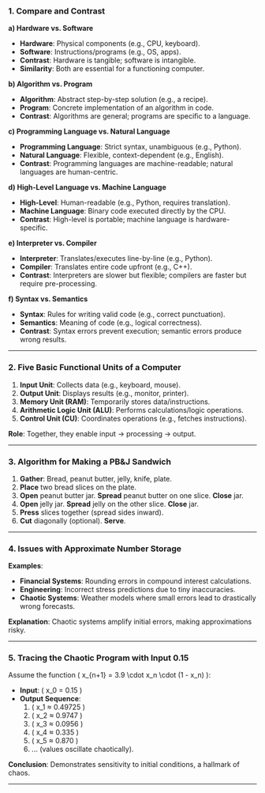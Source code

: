 ### **1. Compare and Contrast**  
**a) Hardware vs. Software**  
- **Hardware**: Physical components (e.g., CPU, keyboard).  
- **Software**: Instructions/programs (e.g., OS, apps).  
- **Contrast**: Hardware is tangible; software is intangible.  
- **Similarity**: Both are essential for a functioning computer.  

**b) Algorithm vs. Program**  
- **Algorithm**: Abstract step-by-step solution (e.g., a recipe).  
- **Program**: Concrete implementation of an algorithm in code.  
- **Contrast**: Algorithms are general; programs are specific to a language.  

**c) Programming Language vs. Natural Language**  
- **Programming Language**: Strict syntax, unambiguous (e.g., Python).  
- **Natural Language**: Flexible, context-dependent (e.g., English).  
- **Contrast**: Programming languages are machine-readable; natural languages are human-centric.  

**d) High-Level Language vs. Machine Language**  
- **High-Level**: Human-readable (e.g., Python, requires translation).  
- **Machine Language**: Binary code executed directly by the CPU.  
- **Contrast**: High-level is portable; machine language is hardware-specific.  

**e) Interpreter vs. Compiler**  
- **Interpreter**: Translates/executes line-by-line (e.g., Python).  
- **Compiler**: Translates entire code upfront (e.g., C++).  
- **Contrast**: Interpreters are slower but flexible; compilers are faster but require pre-processing.  

**f) Syntax vs. Semantics**  
- **Syntax**: Rules for writing valid code (e.g., correct punctuation).  
- **Semantics**: Meaning of code (e.g., logical correctness).  
- **Contrast**: Syntax errors prevent execution; semantic errors produce wrong results.  

---

### **2. Five Basic Functional Units of a Computer**  
1. **Input Unit**: Collects data (e.g., keyboard, mouse).  
2. **Output Unit**: Displays results (e.g., monitor, printer).  
3. **Memory Unit (RAM)**: Temporarily stores data/instructions.  
4. **Arithmetic Logic Unit (ALU)**: Performs calculations/logic operations.  
5. **Control Unit (CU)**: Coordinates operations (e.g., fetches instructions).  

**Role**: Together, they enable input → processing → output.  

---

### **3. Algorithm for Making a PB&J Sandwich**  
1. **Gather**: Bread, peanut butter, jelly, knife, plate.  
2. **Place** two bread slices on the plate.  
3. **Open** peanut butter jar. **Spread** peanut butter on one slice. **Close** jar.  
4. **Open** jelly jar. **Spread** jelly on the other slice. **Close** jar.  
5. **Press** slices together (spread sides inward).  
6. **Cut** diagonally (optional). **Serve**.  

---

### **4. Issues with Approximate Number Storage**  
**Examples**:  
- **Financial Systems**: Rounding errors in compound interest calculations.  
- **Engineering**: Incorrect stress predictions due to tiny inaccuracies.  
- **Chaotic Systems**: Weather models where small errors lead to drastically wrong forecasts.  

**Explanation**: Chaotic systems amplify initial errors, making approximations risky.  

---

### **5. Tracing the Chaotic Program with Input 0.15**  
Assume the function \( x_{n+1} = 3.9 \cdot x_n \cdot (1 - x_n) \):  
- **Input**: \( x_0 = 0.15 \)  
- **Output Sequence**:  
  1. \( x_1 ≈ 0.49725 \)  
  2. \( x_2 ≈ 0.9747 \)  
  3. \( x_3 ≈ 0.0956 \)  
  4. \( x_4 ≈ 0.335 \)  
  5. \( x_5 ≈ 0.870 \)  
  6. ... (values oscillate chaotically).  

**Conclusion**: Demonstrates sensitivity to initial conditions, a hallmark of chaos.  

--- 
